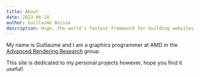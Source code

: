 ```yaml
---
title: About
date: 2023-06-18
author: Guillaume Boissé
description: Hugo, the world's fastest framework for building websites
---
```


My name is Guillaume and I am a graphics programmer at AMD in the [Advanced Rendering Research](https://gpuopen.com/advanced-rendering-research/) group.

This site is dedicated to my personal projects however, hope you find it useful!
